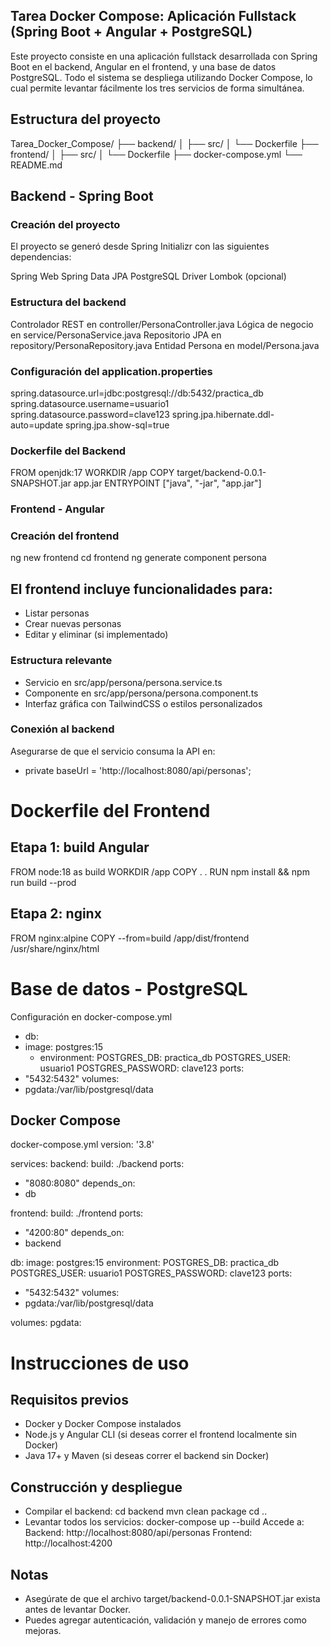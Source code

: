 ## Tarea Docker Compose: Aplicación Fullstack (Spring Boot + Angular + PostgreSQL)

Este proyecto consiste en una aplicación fullstack desarrollada con Spring Boot en el backend, Angular en el frontend, y una base de datos PostgreSQL. Todo el sistema se despliega utilizando Docker Compose, lo cual permite levantar fácilmente los tres servicios de forma simultánea.

## Estructura del proyecto
Tarea_Docker_Compose/
├── backend/
│   ├── src/
│   └── Dockerfile
├── frontend/
│   ├── src/
│   └── Dockerfile
├── docker-compose.yml
└── README.md





## Backend - Spring Boot

### Creación del proyecto
El proyecto se generó desde Spring Initializr con las siguientes dependencias:

Spring Web
Spring Data JPA
PostgreSQL Driver
Lombok (opcional)
### Estructura del backend
Controlador REST en controller/PersonaController.java
Lógica de negocio en service/PersonaService.java
Repositorio JPA en repository/PersonaRepository.java
Entidad Persona en model/Persona.java
### Configuración del application.properties
spring.datasource.url=jdbc:postgresql://db:5432/practica_db
spring.datasource.username=usuario1
spring.datasource.password=clave123
spring.jpa.hibernate.ddl-auto=update
spring.jpa.show-sql=true

### Dockerfile del Backend
FROM openjdk:17
WORKDIR /app
COPY target/backend-0.0.1-SNAPSHOT.jar app.jar
ENTRYPOINT ["java", "-jar", "app.jar"]

### Frontend - Angular

### Creación del frontend
ng new frontend
cd frontend
ng generate component persona

## El frontend incluye funcionalidades para:

- Listar personas
- Crear nuevas personas
- Editar y eliminar (si implementado)
### Estructura relevante
- Servicio en src/app/persona/persona.service.ts
- Componente en src/app/persona/persona.component.ts
- Interfaz gráfica con TailwindCSS o estilos personalizados
### Conexión al backend
Asegurarse de que el servicio consuma la API en:

 - private baseUrl = 'http://localhost:8080/api/personas';

# Dockerfile del Frontend
## Etapa 1: build Angular
FROM node:18 as build
WORKDIR /app
COPY . .
RUN npm install && npm run build --prod

## Etapa 2: nginx
FROM nginx:alpine
COPY --from=build /app/dist/frontend /usr/share/nginx/html

# Base de datos - PostgreSQL

Configuración en docker-compose.yml
- db:
- image: postgres:15
  - environment:
  POSTGRES_DB: practica_db
  POSTGRES_USER: usuario1
  POSTGRES_PASSWORD: clave123
  ports:
- "5432:5432"
volumes:
- pgdata:/var/lib/postgresql/data
## Docker Compose

docker-compose.yml
version: '3.8'

services:
backend:
build: ./backend
ports:
- "8080:8080"
depends_on:
- db

frontend:
build: ./frontend
ports:
- "4200:80"
depends_on:
- backend

db:
image: postgres:15
environment:
POSTGRES_DB: practica_db
POSTGRES_USER: usuario1
POSTGRES_PASSWORD: clave123
ports:
- "5432:5432"
volumes:
- pgdata:/var/lib/postgresql/data

volumes:
pgdata:
# Instrucciones de uso

## Requisitos previos
- Docker y Docker Compose instalados
- Node.js y Angular CLI (si deseas correr el frontend localmente sin Docker)
- Java 17+ y Maven (si deseas correr el backend sin Docker)
## Construcción y despliegue

  - Compilar el backend:
  cd backend
  mvn clean package
  cd ..
  - Levantar todos los servicios:
  docker-compose up --build
  Accede a:
  Backend: http://localhost:8080/api/personas
  Frontend: http://localhost:4200
## Notas

- Asegúrate de que el archivo target/backend-0.0.1-SNAPSHOT.jar exista antes de levantar Docker.
- Puedes agregar autenticación, validación y manejo de errores como mejoras.